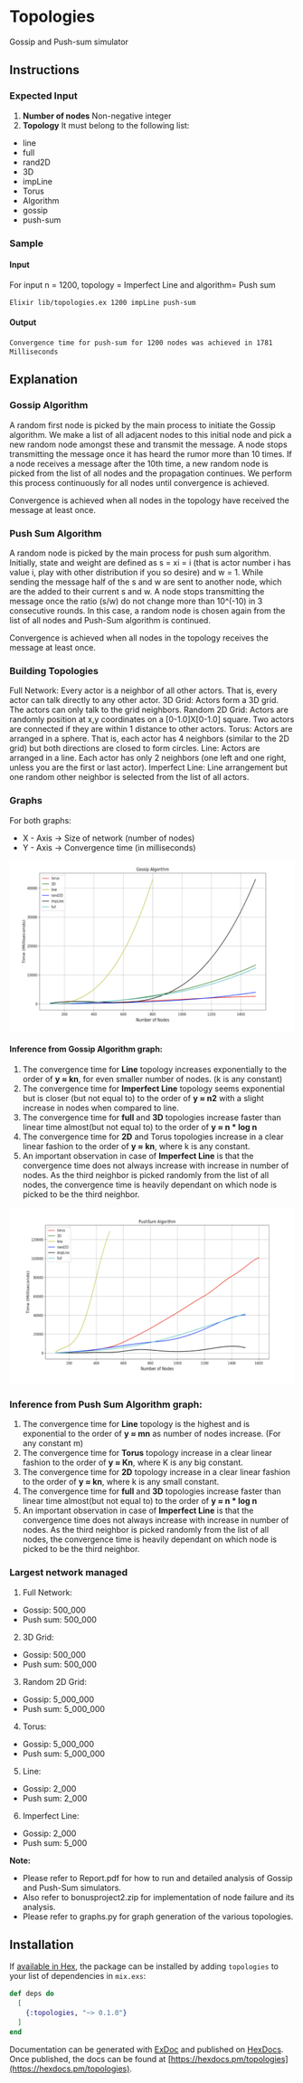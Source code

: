 # Topologies

Gossip and Push-sum simulator

## Instructions

### Expected Input

1. **Number of nodes** Non-negative integer
2. **Topology** It must belong to the following list:
  - line
  - full
  - rand2D
  - 3D
  - impLine
  - Torus
  - Algorithm
  - gossip
  - push-sum

### Sample

#### Input

For input n = 1200, topology = Imperfect Line and  algorithm= Push sum
```
Elixir lib/topologies.ex 1200 impLine push-sum
```

#### Output

```
Convergence time for push-sum for 1200 nodes was achieved in 1781 Milliseconds
```

## Explanation

### Gossip Algorithm

A random first node is picked by the main process to initiate the Gossip algorithm. We make a list of all adjacent nodes to this initial node and pick a new random node amongst these and transmit the message. A node stops transmitting the message once it has heard the rumor more than 10 times. If a node receives a message after the 10th time, a new random node is picked from the list of all nodes and the propagation continues. We perform this process continuously for all nodes until convergence is achieved. 

Convergence is achieved when all nodes in the topology have received the message at least once.

### Push Sum Algorithm

A random node is picked by the main process for push sum algorithm. 
Initially, state and weight are defined as s = xi = i (that is actor number i has value i, play with other distribution if you so desire) and w = 1. While sending the message half of the s and w are sent to another node, which are the added to their current s and w.
A node stops transmitting the message once the ratio (s/w) do not change more than 10^(-10) in 3 consecutive rounds. In this case, a random node is chosen again  from the list of all nodes and Push-Sum  algorithm is continued. 

Convergence is achieved when all nodes in the topology receives the message at least once.

### Building Topologies

Full  Network: Every  actor  is  a  neighbor  of  all  other  actors.   That  is, every actor can talk directly to any other actor.
3D Grid: Actors form a 3D grid.  The actors can only talk to the grid neighbors.
Random 2D  Grid: Actors  are  randomly  position  at  x,y  coordinates on a [0-1.0]X[0-1.0] square.  Two actors are connected if they are within 1 distance to other actors.
Torus: Actors  are  arranged  in  a  sphere.   That  is,  each  actor  has  4 neighbors (similar to the 2D grid) but both directions are closed to form circles.
Line: Actors are arranged in a line.  Each actor has only 2 neighbors (one left and one right, unless you are the first or last actor).
Imperfect Line: Line arrangement but one random other neighbor is selected from the list of all actors.


### Graphs

For both graphs:
- X - Axis -> Size of network (number of nodes)
- Y - Axis -> Convergence time (in milliseconds)

![Gossip Algorithmt](https://github.com/FatemaSaifee/GossipAlgorithm/blob/master/topologies/images/g1.png "Logo Title Text 1")


#### Inference from Gossip Algorithm graph:

1. The convergence time for **Line** topology increases exponentially to the order of **y ≈ kn**, for even smaller number of nodes. (k is any constant)
2. The convergence time for **Imperfect Line** topology seems exponential but is closer (but not equal to) to the order of **y ≈ n2** with a slight increase in nodes when compared to line. 
3. The convergence time for **full** and **3D** topologies increase faster than linear time almost(but not equal to) to the order of **y ≈ n * log n**
4. The convergence time for **2D** and Torus topologies increase in a clear linear fashion to the order of **y ≈ kn**, where k is any constant.
5. An important observation in case of **Imperfect Line** is that the convergence time does not always increase with increase in number of nodes. As the third neighbor is picked randomly from the list of all nodes, the convergence time is heavily dependant on which node is picked to be the third neighbor.

![Push-Sum Algorithmt](https://github.com/FatemaSaifee/GossipAlgorithm/blob/master/topologies/images/g2.png "Logo Title Text 1")


### Inference from Push Sum Algorithm graph:

1. The convergence time for **Line** topology is the highest and is exponential to the order of **y ≈ mn** as number of nodes increase. (For any constant m)
2. The convergence time for **Torus** topology increase in a clear linear fashion to the order of **y ≈ Kn**, where K is any big constant.
3. The convergence time for **2D** topology increase in a clear linear fashion to the order of **y ≈ kn**, where k is any small constant.
4. The convergence time for **full** and **3D** topologies increase faster than linear time almost(but not equal to) to the order of **y ≈ n * log n**
5. An important observation in case of **Imperfect Line** is that the convergence time does not always increase with increase in number of nodes. As the third neighbor is picked randomly from the list of all nodes, the convergence time is heavily dependant on which node is picked to be the third neighbor.


### Largest network managed

1. Full  Network: 
  - Gossip: 500_000 
  - Push sum: 500_000
2. 3D Grid: 
  - Gossip: 500_000
  - Push sum: 500_000
3. Random 2D  Grid: 
  - Gossip: 5_000_000
  - Push sum: 5_000_000
4. Torus:
  - Gossip: 5_000_000
  - Push sum: 5_000_000
5. Line: 
  - Gossip: 2_000
  - Push sum: 2_000
6. Imperfect Line: 
  - Gossip: 2_000
  - Push sum: 5_000


**Note:**
* Please refer to Report.pdf for how to run and detailed analysis of Gossip and Push-Sum simulators.
* Also refer to bonusproject2.zip for implementation of node failure and its analysis.
* Please refer to graphs.py for graph generation of the various topologies.

## Installation

If [available in Hex](https://hex.pm/docs/publish), the package can be installed
by adding `topologies` to your list of dependencies in `mix.exs`:

```elixir
def deps do
  [
    {:topologies, "~> 0.1.0"}
  ]
end
```

Documentation can be generated with [ExDoc](https://github.com/elixir-lang/ex_doc)
and published on [HexDocs](https://hexdocs.pm). Once published, the docs can
be found at [https://hexdocs.pm/topologies](https://hexdocs.pm/topologies).
